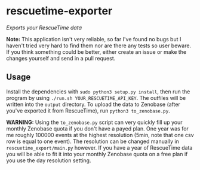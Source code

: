 rescuetime-exporter
===================

*Exports your RescueTime data*

**Note:** This application isn't very reliable, so far I've found no bugs but I haven't tried very hard to find them nor are there any tests so user beware. If you think something could be better, either create an issue or make the changes yourself and send in a pull request.

## Usage
Install the dependencies with `sudo python3 setup.py install`, then run the program by using `./run.sh YOUR_RESCUETIME_API_KEY`. The outfiles will be written into the `output` directory. To upload the data to Zenobase (after you've exported it from RescueTime), run `python3 to_zenobase.py`.

**WARNING:** Using the `to_zenobase.py` script can very quickly fill up your monthly Zenobase quota if you don't have a payed plan. One year was for me roughly 100000 events at the highest resolution (5min, note that one csv row is equal to one event).
The resolution can be changed manually in `rescuetime_export/main.py` however. If you have a year of RescueTime data you will be able to fit it into your monthly Zenobase quota on a free plan if you use the day resolution setting.

